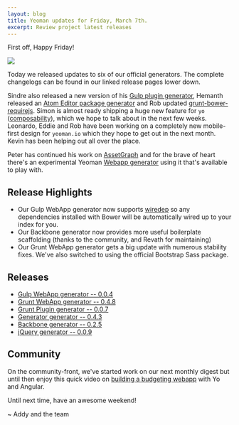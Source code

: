 ```yaml
---
layout: blog
title: Yeoman updates for Friday, March 7th.
excerpt: Review project latest releases
---
```


First off, Happy Friday!

<img src="https://i.imgur.com/WHfJgag.jpg"/>

Today we released updates to six of our official generators. The complete changelogs can be found in our linked release pages lower down.

Sindre also released a new version of his [Gulp plugin generator](https://github.com/sindresorhus/generator-gulp-plugin-boilerplate), Hemanth released an [Atom Editor package generator](https://github.com/hemanth/generator-atom) and Rob updated [grunt-bower-requirejs](https://github.com/yeoman/grunt-bower-requirejs). Simon is almost ready shipping a huge new feature for `yo` ([composability](https://github.com/yeoman/generator/commits/master)), which we hope to talk about in the next few weeks. Leonardo, Eddie and Rob have been working on a completely new mobile-first design for `yeoman.io` which they hope to get out in the next month. Kevin has been helping out all over the place.

Peter has continued his work on [AssetGraph](https://github.com/assetgraph/assetgraph) and for the brave of heart there's an experimental Yeoman [Webapp generator](https://github.com/Munter/generator-webapp-assetgraph) using it that's available to play with.


## Release Highlights

* Our Gulp WebApp generator now supports [wiredep](https://github.com/yeoman/generator-gulp-webapp/commit/f594d53a2f558208ab011398a96a9de4b1f853b1) so any dependencies installed with Bower will be automatically wired up to your index for you.
* Our Backbone generator now provides more useful boilerplate scaffolding (thanks to the community, and Revath for maintaining)
* Our Grunt WebApp generator gets a big update with numerous stability fixes. We've also switched to using the official Bootstrap Sass package.


## Releases

* [Gulp WebApp generator -- 0.0.4](https://github.com/yeoman/generator-gulp-webapp/releases/tag/v0.0.4)
* [Grunt WebApp generator -- 0.4.8](https://github.com/yeoman/generator-webapp/releases/tag/v0.4.8)
* [Grunt Plugin generator -- 0.0.7](https://github.com/yeoman/generator-gruntplugin/releases/tag/v0.0.7)
* [Generator generator -- 0.4.3](https://github.com/yeoman/generator-generator/releases/tag/v0.4.3)
* [Backbone generator -- 0.2.5](https://github.com/yeoman/generator-backbone/releases/tag/v0.2.5)
* [jQuery generator -- 0.0.9](https://github.com/yeoman/generator-jquery/releases/tag/v0.0.9)

## Community

On the community-front, we've started work on our next monthly digest but until then enjoy this quick video on [building a budgeting webapp](http://tagtree.tv/angular-with-yeoman) with Yo and Angular.

Until next time, have an awesome weekend!

~ Addy and the team

